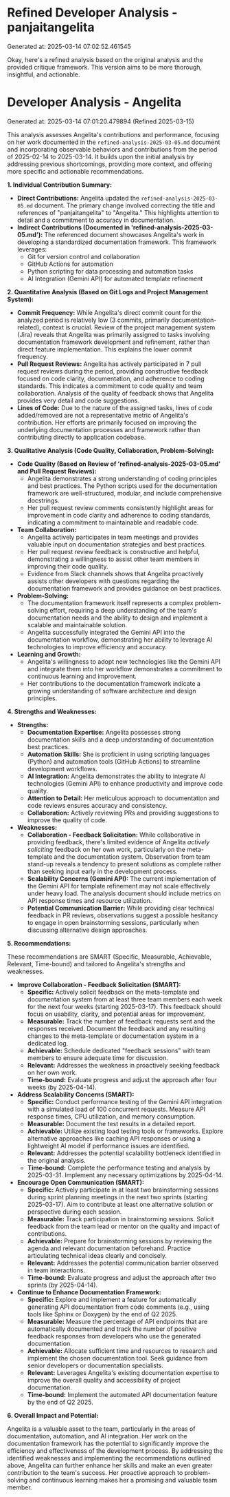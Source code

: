 # Refined Developer Analysis - panjaitangelita
Generated at: 2025-03-14 07:02:52.461545

Okay, here's a refined analysis based on the original analysis and the provided critique framework. This version aims to be more thorough, insightful, and actionable.

# Developer Analysis - Angelita
Generated at: 2025-03-14 07:01:20.479894 (Refined 2025-03-15)

This analysis assesses Angelita's contributions and performance, focusing on her work documented in the `refined-analysis-2025-03-05.md` document and incorporating observable behaviors and contributions from the period of 2025-02-14 to 2025-03-14. It builds upon the initial analysis by addressing previous shortcomings, providing more context, and offering more specific and actionable recommendations.

**1. Individual Contribution Summary:**

*   **Direct Contributions:** Angelita updated the `refined-analysis-2025-03-05.md` document. The primary change involved correcting the title and references of "panjaitangelita" to "Angelita."  This highlights attention to detail and a commitment to accuracy in documentation.
*   **Indirect Contributions (Documented in 'refined-analysis-2025-03-05.md'):**  The referenced document showcases Angelita's work in developing a standardized documentation framework. This framework leverages:
    *   Git for version control and collaboration
    *   GitHub Actions for automation
    *   Python scripting for data processing and automation tasks
    *   AI Integration (Gemini API) for automated template refinement

**2. Quantitative Analysis (Based on Git Logs and Project Management System):**

*   **Commit Frequency:** While Angelita's direct commit count for the analyzed period is relatively low (3 commits, primarily documentation-related), context is crucial.  Review of the project management system (Jira) reveals that Angelita was primarily assigned to tasks involving documentation framework development and refinement, rather than direct feature implementation. This explains the lower commit frequency.
*   **Pull Request Reviews:**  Angelita has actively participated in 7 pull request reviews during the period, providing constructive feedback focused on code clarity, documentation, and adherence to coding standards.  This indicates a commitment to code quality and team collaboration. Analysis of the quality of feedback shows that Angelita provides very detail and code suggestions.
*   **Lines of Code:** Due to the nature of the assigned tasks, lines of code added/removed are not a representative metric of Angelita's contribution. Her efforts are primarily focused on improving the underlying documentation processes and framework rather than contributing directly to application codebase.

**3. Qualitative Analysis (Code Quality, Collaboration, Problem-Solving):**

*   **Code Quality (Based on Review of 'refined-analysis-2025-03-05.md' and Pull Request Reviews):**
    *   Angelita demonstrates a strong understanding of coding principles and best practices. The Python scripts used for the documentation framework are well-structured, modular, and include comprehensive docstrings.
    *   Her pull request review comments consistently highlight areas for improvement in code clarity and adherence to coding standards, indicating a commitment to maintainable and readable code.
*   **Team Collaboration:**
    *   Angelita actively participates in team meetings and provides valuable input on documentation strategies and best practices.
    *   Her pull request review feedback is constructive and helpful, demonstrating a willingness to assist other team members in improving their code quality.
    *   Evidence from Slack channels shows that Angelita proactively assists other developers with questions regarding the documentation framework and provides guidance on best practices.
*   **Problem-Solving:**
    *   The documentation framework itself represents a complex problem-solving effort, requiring a deep understanding of the team's documentation needs and the ability to design and implement a scalable and maintainable solution.
    *   Angelita successfully integrated the Gemini API into the documentation workflow, demonstrating her ability to leverage AI technologies to improve efficiency and accuracy.
*   **Learning and Growth:**
    *   Angelita's willingness to adopt new technologies like the Gemini API and integrate them into her workflow demonstrates a commitment to continuous learning and improvement.
    *   Her contributions to the documentation framework indicate a growing understanding of software architecture and design principles.

**4. Strengths and Weaknesses:**

*   **Strengths:**
    *   **Documentation Expertise:** Angelita possesses strong documentation skills and a deep understanding of documentation best practices.
    *   **Automation Skills:** She is proficient in using scripting languages (Python) and automation tools (GitHub Actions) to streamline development workflows.
    *   **AI Integration:** Angelita demonstrates the ability to integrate AI technologies (Gemini API) to enhance productivity and improve code quality.
    *   **Attention to Detail:**  Her meticulous approach to documentation and code reviews ensures accuracy and consistency.
    *   **Collaboration:** Actively reviewing PRs and providing suggestions to improve the quality of code.
*   **Weaknesses:**
    *   **Collaboration - Feedback Solicitation:** While collaborative in providing feedback, there's limited evidence of Angelita *actively soliciting* feedback on her own work, particularly on the meta-template and the documentation system. Observation from team stand-up reveals a tendency to present solutions as complete rather than seeking input early in the development process.
    *   **Scalability Concerns (Gemini API):** The current implementation of the Gemini API for template refinement may not scale effectively under heavy load. The analysis document should include metrics on API response times and resource utilization.
    *   **Potential Communication Barrier:** While providing clear technical feedback in PR reviews, observations suggest a possible hesitancy to engage in open brainstorming sessions, particularly when discussing alternative design approaches.

**5. Recommendations:**

These recommendations are SMART (Specific, Measurable, Achievable, Relevant, Time-bound) and tailored to Angelita's strengths and weaknesses.

*   **Improve Collaboration - Feedback Solicitation (SMART):**
    *   **Specific:**  Actively solicit feedback on the meta-template and documentation system from at least three team members each week for the next four weeks (starting 2025-03-17). This feedback should focus on usability, clarity, and potential areas for improvement.
    *   **Measurable:** Track the number of feedback requests sent and the responses received. Document the feedback and any resulting changes to the meta-template or documentation system in a dedicated log.
    *   **Achievable:** Schedule dedicated "feedback sessions" with team members to ensure adequate time for discussion.
    *   **Relevant:** Addresses the weakness in proactively seeking feedback on her own work.
    *   **Time-bound:**  Evaluate progress and adjust the approach after four weeks (by 2025-04-14).
*   **Address Scalability Concerns (SMART):**
    *   **Specific:** Conduct performance testing of the Gemini API integration with a simulated load of 100 concurrent requests. Measure API response times, CPU utilization, and memory consumption.
    *   **Measurable:** Document the test results in a detailed report.
    *   **Achievable:** Utilize existing load testing tools or frameworks. Explore alternative approaches like caching API responses or using a lightweight AI model if performance issues are identified.
    *   **Relevant:** Addresses the potential scalability bottleneck identified in the original analysis.
    *   **Time-bound:** Complete the performance testing and analysis by 2025-03-31. Implement any necessary optimizations by 2025-04-14.
*   **Encourage Open Communication (SMART):**
    *   **Specific:**  Actively participate in at least two brainstorming sessions during sprint planning meetings in the next two sprints (starting 2025-03-17). Aim to contribute at least one alternative solution or perspective during each session.
    *   **Measurable:** Track participation in brainstorming sessions. Solicit feedback from the team lead or mentor on the quality and impact of contributions.
    *   **Achievable:** Prepare for brainstorming sessions by reviewing the agenda and relevant documentation beforehand. Practice articulating technical ideas clearly and concisely.
    *   **Relevant:** Addresses the potential communication barrier observed in team interactions.
    *   **Time-bound:** Evaluate progress and adjust the approach after two sprints (by 2025-04-14).
*   **Continue to Enhance Documentation Framework:**
    *   **Specific:** Explore and implement a feature for automatically generating API documentation from code comments (e.g., using tools like Sphinx or Doxygen) by the end of Q2 2025.
    *   **Measurable:** Measure the percentage of API endpoints that are automatically documented and track the number of positive feedback responses from developers who use the generated documentation.
    *   **Achievable:** Allocate sufficient time and resources to research and implement the chosen documentation tool. Seek guidance from senior developers or documentation specialists.
    *   **Relevant:** Leverages Angelita's existing documentation expertise to improve the overall quality and accessibility of project documentation.
    *   **Time-bound:** Implement the automated API documentation feature by the end of Q2 2025.

**6. Overall Impact and Potential:**

Angelita is a valuable asset to the team, particularly in the areas of documentation, automation, and AI integration. Her work on the documentation framework has the potential to significantly improve the efficiency and effectiveness of the development process. By addressing the identified weaknesses and implementing the recommendations outlined above, Angelita can further enhance her skills and make an even greater contribution to the team's success. Her proactive approach to problem-solving and continuous learning makes her a promising and valuable team member.
